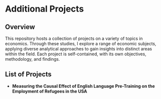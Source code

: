 # Additional Projects

## Overview

This repository hosts a collection of projects on a variety of topics in economics. Through these studies, I explore a range of economic subjects, applying diverse analytical approaches to gain insights into distinct areas within the field. Each project is self-contained, with its own objectives, methodology, and findings.

## List of Projects

- **Measuring the Causal Effect of English Language Pre-Training on the Employment of Refugees in the USA**
